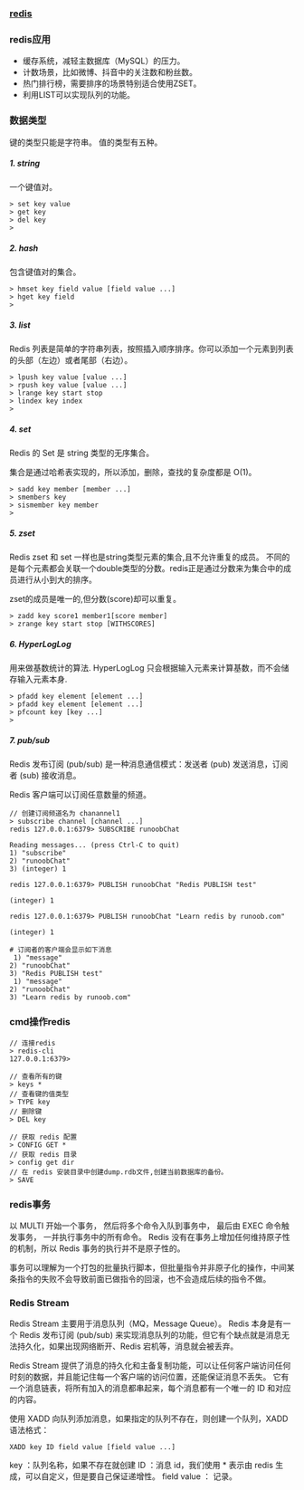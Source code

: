 ### [redis](https://www.runoob.com/redis/redis-data-types.html)

### redis应用
+ 缓存系统，减轻主数据库（MySQL）的压力。
+ 计数场景，比如微博、抖音中的关注数和粉丝数。
+ 热门排行榜，需要排序的场景特别适合使用ZSET。
+ 利用LIST可以实现队列的功能。

### 数据类型
键的类型只能是字符串。
值的类型有五种。
##### 1. string
一个键值对。
```
> set key value
> get key
> del key
>
```

##### 2. hash
包含键值对的集合。
```
> hmset key field value [field value ...]
> hget key field
>
```
##### 3. list
Redis 列表是简单的字符串列表，按照插入顺序排序。你可以添加一个元素到列表的头部（左边）或者尾部（右边）。
```
> lpush key value [value ...]
> rpush key value [value ...]
> lrange key start stop
> lindex key index
>
```

##### 4. set
Redis 的 Set 是 string 类型的无序集合。

集合是通过哈希表实现的，所以添加，删除，查找的复杂度都是 O(1)。
```
> sadd key member [member ...]
> smembers key
> sismember key member
>
```

##### 5. zset
Redis zset 和 set 一样也是string类型元素的集合,且不允许重复的成员。
不同的是每个元素都会关联一个double类型的分数。redis正是通过分数来为集合中的成员进行从小到大的排序。

zset的成员是唯一的,但分数(score)却可以重复。
```
> zadd key score1 member1[score member]
> zrange key start stop [WITHSCORES]
```

##### 6. HyperLogLog
用来做基数统计的算法.
HyperLogLog 只会根据输入元素来计算基数，而不会储存输入元素本身.
```
> pfadd key element [element ...]
> pfadd key element [element ...]
> pfcount key [key ...]
>
```

##### 7. pub/sub
Redis 发布订阅 (pub/sub) 是一种消息通信模式：发送者 (pub) 发送消息，订阅者 (sub) 接收消息。

Redis 客户端可以订阅任意数量的频道。
```
// 创建订阅频道名为 chanannel1
> subscribe channel [channel ...]
redis 127.0.0.1:6379> SUBSCRIBE runoobChat

Reading messages... (press Ctrl-C to quit)
1) "subscribe"
2) "runoobChat"
3) (integer) 1

redis 127.0.0.1:6379> PUBLISH runoobChat "Redis PUBLISH test"

(integer) 1

redis 127.0.0.1:6379> PUBLISH runoobChat "Learn redis by runoob.com"

(integer) 1

# 订阅者的客户端会显示如下消息
 1) "message"
2) "runoobChat"
3) "Redis PUBLISH test"
 1) "message"
2) "runoobChat"
3) "Learn redis by runoob.com"
```

### cmd操作redis
```
// 连接redis
> redis-cli
127.0.0.1:6379>
```

```
// 查看所有的键
> keys *
// 查看键的值类型
> TYPE key
// 删除键
> DEL key
```
```
// 获取 redis 配置
> CONFIG GET *
// 获取 redis 目录
> config get dir
// 在 redis 安装目录中创建dump.rdb文件,创建当前数据库的备份。
> SAVE 
```

### redis事务
以 MULTI 开始一个事务， 然后将多个命令入队到事务中， 最后由 EXEC 命令触发事务， 一并执行事务中的所有命令。
Redis 没有在事务上增加任何维持原子性的机制，所以 Redis 事务的执行并不是原子性的。

事务可以理解为一个打包的批量执行脚本，但批量指令并非原子化的操作，中间某条指令的失败不会导致前面已做指令的回滚，也不会造成后续的指令不做。

### Redis Stream
Redis Stream 主要用于消息队列（MQ，Message Queue）。
Redis 本身是有一个 Redis 发布订阅 (pub/sub) 来实现消息队列的功能，但它有个缺点就是消息无法持久化，如果出现网络断开、Redis 宕机等，消息就会被丢弃。

Redis Stream 提供了消息的持久化和主备复制功能，可以让任何客户端访问任何时刻的数据，并且能记住每一个客户端的访问位置，还能保证消息不丢失。
它有一个消息链表，将所有加入的消息都串起来，每个消息都有一个唯一的 ID 和对应的内容。

使用 XADD 向队列添加消息，如果指定的队列不存在，则创建一个队列，XADD 语法格式：

    XADD key ID field value [field value ...]
key ：队列名称，如果不存在就创建
ID ：消息 id，我们使用 * 表示由 redis 生成，可以自定义，但是要自己保证递增性。
field value ： 记录。